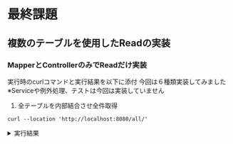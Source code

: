 # 最終課題
## 複数のテーブルを使用したReadの実装
### MapperとControllerのみでReadだけ実装
実行時のcurlコマンドと実行結果を以下に添付
今回は６種類実装してみました
※Serviceや例外処理、テストは今回は実装していません
1. 全テーブルを内部結合させ全件取得
```
curl --location 'http://localhost:8080/all/'
```
<details><summary>実行結果</summary><div>

  <img width="1280" alt="スクリーンショット 2024-02-22 18 14 15" src="https://github.com/kawara777/Book-Application/assets/138858245/37182655-7fc9-4833-ba17-42fb538481eb">
</div></details>
